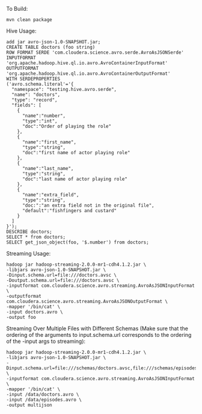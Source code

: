 To Build:

	mvn clean package

Hive Usage:

	add jar avro-json-1.0-SNAPSHOT.jar;
	CREATE TABLE doctors (foo string)
	ROW FORMAT SERDE 'com.cloudera.science.avro.serde.AvroAsJSONSerde'
	INPUTFORMAT 'org.apache.hadoop.hive.ql.io.avro.AvroContainerInputFormat'
	OUTPUTFORMAT 'org.apache.hadoop.hive.ql.io.avro.AvroContainerOutputFormat'
	WITH SERDEPROPERTIES
	('avro.schema.literal'='{
	  "namespace": "testing.hive.avro.serde",
	  "name": "doctors",
	  "type": "record",
	  "fields": [
	    {
	      "name":"number",
	      "type":"int",
	      "doc":"Order of playing the role"
	    },
	    {
	      "name":"first_name",
	      "type":"string",
	      "doc":"first name of actor playing role"
	    },
	    {
	      "name":"last_name",
	      "type":"string",
	      "doc":"last name of actor playing role"
	    },
	    {
	      "name":"extra_field",
	      "type":"string",
	      "doc:":"an extra field not in the original file",
	      "default":"fishfingers and custard"
	    }
	  ]
	}');
	DESCRIBE doctors;
	SELECT * from doctors;
	SELECT get_json_object(foo, '$.number') from doctors;

Streaming Usage:

	hadoop jar hadoop-streaming-2.0.0-mr1-cdh4.1.2.jar \
	-libjars avro-json-1.0-SNAPSHOT.jar \
	-Dinput.schema.url=file:///doctors.avsc \
	-Doutput.schema.url=file:///doctors.avsc \
	-inputformat com.cloudera.science.avro.streaming.AvroAsJSONInputFormat \
	-outputformat com.cloudera.science.avro.streaming.AvroAsJSONOutputFormat \
	-mapper '/bin/cat' \
	-input doctors.avro \
	-output foo

Streaming Over Multiple Files with Different Schemas (Make sure that the ordering of the
arguments to input.schema.url corresponds to the ordering of the -input args to streaming):

	hadoop jar hadoop-streaming-2.0.0-mr1-cdh4.1.2.jar \
	-libjars avro-json-1.0-SNAPSHOT.jar \
	-Dinput.schema.url=file:///schemas/doctors.avsc,file:///schemas/episodes.avsc \
	-inputformat com.cloudera.science.avro.streaming.AvroAsJSONInputFormat \
	-mapper '/bin/cat' \
	-input /data/doctors.avro \
	-input /data/episodes.avro \
	-output multijson

